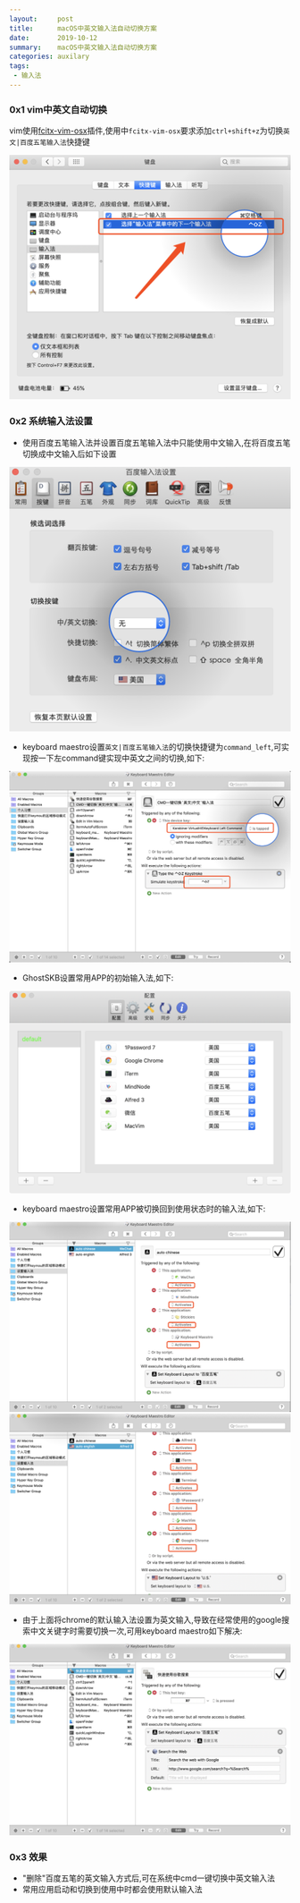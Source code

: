 ```yaml
---
layout:     post
title:      macOS中英文输入法自动切换方案
date:       2019-10-12
summary:    macOS中英文输入法自动切换方案
categories: auxilary
tags:
 - 输入法
---
```


### 0x1 vim中英文自动切换

vim使用[fcitx-vim-osx][1]插件,使用中`fcitx-vim-osx`要求添加`ctrl+shift+z`为切换`英文|百度五笔输入法`快捷键

<img src="https://raw.githubusercontent.com/3xp10it/pic/master/mRzx6z.png" data-action="zoom">

### 0x2 系统输入法设置

+ 使用百度五笔输入法并设置百度五笔输入法中只能使用中文输入,在将百度五笔切换成中文输入后如下设置

<img src="https://raw.githubusercontent.com/3xp10it/pic/master/NJF1tI.png" data-action="zoom">

+ keyboard maestro设置`英文|百度五笔输入法`的切换快捷键为`command_left`,可实现按一下左command键实现中英文之间的切换,如下:

<img src="https://raw.githubusercontent.com/3xp10it/pic/master/z76Tjb.png" data-action="zoom">

+ GhostSKB设置常用APP的初始输入法,如下:

<img src="https://raw.githubusercontent.com/3xp10it/pic/master/APlu00.png" data-action="zoom">

+ keyboard maestro设置常用APP被切换回到使用状态时的输入法,如下:

<img src="https://raw.githubusercontent.com/3xp10it/pic/master/jLt7Y1.png" data-action="zoom">

<img src="https://raw.githubusercontent.com/3xp10it/pic/master/rGc5XT.png" data-action="zoom">

+ 由于上面将chrome的默认输入法设置为英文输入,导致在经常使用的google搜索中文关键字时需要切换一次,可用keyboard maestro如下解决:

<img src="https://raw.githubusercontent.com/3xp10it/pic/master/Rwfy3l.png" data-action="zoom">

### 0x3 效果

+ "删除"百度五笔的英文输入方式后,可在系统中cmd一键切换中英文输入法
+ 常用应用启动和切换到使用中时都会使用默认输入法

[1]: https://github.com/CodeFalling/fcitx-vim-osx
